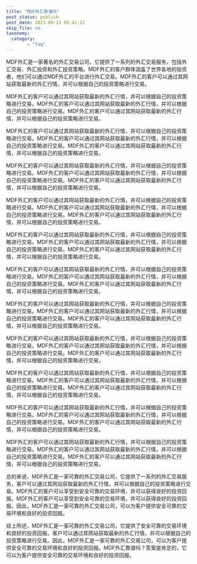 ```yaml
---
title: "MDF外汇靠谱吗"
post_status: publish
post_date: 2023-09-13 06:41:12
skip_file: no
taxonomy:
  category:
        - "faq"
---
```


MDF外汇是一家著名的外汇交易公司，它提供了一系列的外汇交易服务，包括外汇交易、外汇投资和外汇投资策略。MDF外汇的客户群体涵盖了世界各地的投资者，他们可以通过MDF外汇的平台进行外汇交易。MDF外汇的客户可以通过其网站获取最新的外汇行情，并可以根据自己的投资策略进行交易。

MDF外汇的客户可以通过其网站获取最新的外汇行情，并可以根据自己的投资策略进行交易。MDF外汇的客户可以通过其网站获取最新的外汇行情，并可以根据自己的投资策略进行交易。MDF外汇的客户可以通过其网站获取最新的外汇行情，并可以根据自己的投资策略进行交易。

MDF外汇的客户可以通过其网站获取最新的外汇行情，并可以根据自己的投资策略进行交易。MDF外汇的客户可以通过其网站获取最新的外汇行情，并可以根据自己的投资策略进行交易。MDF外汇的客户可以通过其网站获取最新的外汇行情，并可以根据自己的投资策略进行交易。

MDF外汇的客户可以通过其网站获取最新的外汇行情，并可以根据自己的投资策略进行交易。MDF外汇的客户可以通过其网站获取最新的外汇行情，并可以根据自己的投资策略进行交易。MDF外汇的客户可以通过其网站获取最新的外汇行情，并可以根据自己的投资策略进行交易。

MDF外汇的客户可以通过其网站获取最新的外汇行情，并可以根据自己的投资策略进行交易。MDF外汇的客户可以通过其网站获取最新的外汇行情，并可以根据自己的投资策略进行交易。MDF外汇的客户可以通过其网站获取最新的外汇行情，并可以根据自己的投资策略进行交易。

MDF外汇的客户可以通过其网站获取最新的外汇行情，并可以根据自己的投资策略进行交易。MDF外汇的客户可以通过其网站获取最新的外汇行情，并可以根据自己的投资策略进行交易。MDF外汇的客户可以通过其网站获取最新的外汇行情，并可以根据自己的投资策略进行交易。

MDF外汇的客户可以通过其网站获取最新的外汇行情，并可以根据自己的投资策略进行交易。MDF外汇的客户可以通过其网站获取最新的外汇行情，并可以根据自己的投资策略进行交易。MDF外汇的客户可以通过其网站获取最新的外汇行情，并可以根据自己的投资策略进行交易。

MDF外汇的客户可以通过其网站获取最新的外汇行情，并可以根据自己的投资策略进行交易。MDF外汇的客户可以通过其网站获取最新的外汇行情，并可以根据自己的投资策略进行交易。MDF外汇的客户可以通过其网站获取最新的外汇行情，并可以根据自己的投资策略进行交易。

MDF外汇的客户可以通过其网站获取最新的外汇行情，并可以根据自己的投资策略进行交易。MDF外汇的客户可以通过其网站获取最新的外汇行情，并可以根据自己的投资策略进行交易。MDF外汇的客户可以通过其网站获取最新的外汇行情，并可以根据自己的投资策略进行交易。

MDF外汇的客户可以通过其网站获取最新的外汇行情，并可以根据自己的投资策略进行交易。MDF外汇的客户可以通过其网站获取最新的外汇行情，并可以根据自己的投资策略进行交易。MDF外汇的客户可以通过其网站获取最新的外汇行情，并可以根据自己的投资策略进行交易。

MDF外汇的客户可以通过其网站获取最新的外汇行情，并可以根据自己的投资策略进行交易。MDF外汇的客户可以通过其网站获取最新的外汇行情，并可以根据自己的投资策略进行交易。MDF外汇的客户可以通过其网站获取最新的外汇行情，并可以根据自己的投资策略进行交易。

MDF外汇的客户可以通过其网站获取最新的外汇行情，并可以根据自己的投资策略进行交易。MDF外汇的客户可以通过其网站获取最新的外汇行情，并可以根据自己的投资策略进行交易。MDF外汇的客户可以通过其网站获取最新的外汇行情，并可以根据自己的投资策略进行交易。

总的来说，MDF外汇是一家可靠的外汇交易公司，它提供了一系列的外汇交易服务，客户可以通过其网站获取最新的外汇行情，并可以根据自己的投资策略进行交易。MDF外汇的客户可以享受到安全可靠的交易环境，并可以获得良好的投资回报。MDF外汇的客户可以享受到安全可靠的交易环境，并可以获得良好的投资回报。因此，MDF外汇是一家可靠的外汇交易公司，可以为客户提供安全可靠的交易环境和良好的投资回报。

综上所述，MDF外汇是一家可靠的外汇交易公司，它提供了安全可靠的交易环境和良好的投资回报。客户可以通过其网站获取最新的外汇行情，并可以根据自己的投资策略进行交易。因此，MDF外汇是一家可靠的外汇交易公司，可以为客户提供安全可靠的交易环境和良好的投资回报。MDF外汇靠谱吗？答案是肯定的，它可以为客户提供安全可靠的交易环境和良好的投资回报。

